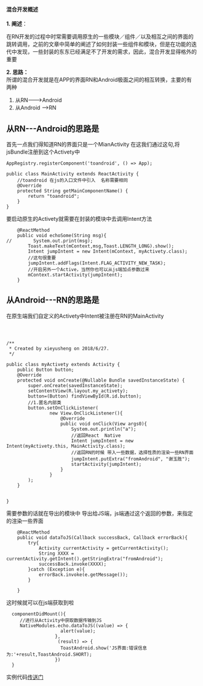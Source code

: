 #### 混合开发概述
**1. 阐述**：  

在RN开发的过程中时常需要调用原生的一些模块／组件／以及相互之间的界面的跳转调用，之前的文章中简单的阐述了如何封装一些组件和模块，但是在功能的迭代中发现，一些封装的东东已经满足不了开发的需求，因此，混合开发显得格外的重要


**2. 思路：**  
所谓的混合开发就是在APP的界面RN和Android极面之间的相互转换，主要的有两种
1. 从RN--->Android
2. 从Android -->RN 

## 从RN---Android的思路是  
首先一点我们得知道RN的界面只是一个MianActivity 在这我们通过这句,将jsBundle注册到这个Activety中
```
AppRegistry.registerComponent('toandroid', () => App);

public class MainActivity extends ReactActivity {
    //toandroid 在js的入口文件中引入  名称需要相同
    @Override
    protected String getMainComponentName() {
        return "toandroid";
    }
}
```
要启动原生的Activety就需要在封装的模块中去调用Intent方法

```
    @ReactMethod
    public void echoSome(String msg){
//        System.out.print(msg);
        Toast.makeText(mContext,msg,Toast.LENGTH_LONG).show();
        Intent jumpIntent = new Intent(mContext, myActivety.class);
        //这句很重要
        jumpIntent.addFlags(Intent.FLAG_ACTIVITY_NEW_TASK);
        //开启另外一个Active，当然你也可以从js端加点参数过来
        mContext.startActivity(jumpIntent);
    }
```


## 从Android---RN的思路是
在原生端我们自定义的Activety中Intent被注册在RN的MainActivity  

```



/**
 * Created by xieyusheng on 2018/6/27.
 */

public class myActivety extends Activity {
    public Button button;
    @Override
    protected void onCreate(@Nullable Bundle savedInstanceState) {
        super.onCreate(savedInstanceState);
        setContentView(R.layout.my_activety);
        button=(Button) findViewById(R.id.button);
        //1.匿名内部类
        button.setOnClickListener(
                new View.OnClickListener(){
                    @Override
                    public void onClick(View args0){
                        System.out.println("a");
                        //返回React  Native
                        Intent jumpIntent = new Intent(myActivety.this, MainActivity.class);
                        //返回RN的时候 带入一些数据，选择性质的渲染一些RN界面
                        jumpIntent.putExtra("fromAndroid", "谢玉胜");
                        startActivity(jumpIntent);
                    }
                }
        );
    }


}

```

需要参数的话就在导出的模块中 导出给JS端，js端通过这个返回的参数，来指定的渲染一些界面
```
    @ReactMethod
    public void dataToJS(Callback successBack, Callback errorBack){
        try{
            Activity currentActivity = getCurrentActivity();
            String XXXX = currentActivity.getIntent().getStringExtra("fromAndroid");
            successBack.invoke(XXXX);
        }catch (Exception e){
            errorBack.invoke(e.getMessage());
        }

    }
```
这时候就可以在js端获取到啦
```
  componentDidMount(){
     //进行从Activity中获取数据传输到JS
     NativeModules.echo.dataToJS((value) => {
                    alert(value);
                  },
                   (result) => {
                    ToastAndroid.show('JS界面:错误信息为:'+result,ToastAndroid.SHORT);
                  })
  }
```



实例代码[传送门](https://github.com/allenxieyusheng/mix)